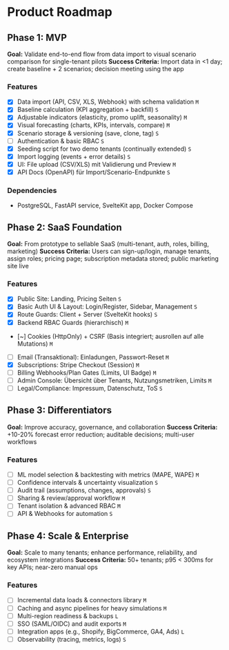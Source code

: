 # Product Roadmap

## Phase 1: MVP

**Goal:** Validate end-to-end flow from data import to visual scenario comparison for single-tenant pilots
**Success Criteria:** Import data in <1 day; create baseline + 2 scenarios; decision meeting using the app

### Features

- [x] Data import (API, CSV, XLS, Webhook) with schema validation `M`
- [x] Baseline calculation (KPI aggregation + backfill) `S`
- [x] Adjustable indicators (elasticity, promo uplift, seasonality) `M`
- [x] Visual forecasting (charts, KPIs, intervals, compare) `M`
- [x] Scenario storage & versioning (save, clone, tag) `S`
- [ ] Authentication & basic RBAC `S`
- [x] Seeding script for two demo tenants (continually extended) `S`
- [x] Import logging (events + error details) `S`
- [x] UI: File upload (CSV/XLS) mit Validierung und Preview `M`
- [x] API Docs (OpenAPI) für Import/Scenario-Endpunkte `S`

### Dependencies

- PostgreSQL, FastAPI service, SvelteKit app, Docker Compose

## Phase 2: SaaS Foundation

**Goal:** From prototype to sellable SaaS (multi-tenant, auth, roles, billing, marketing)
**Success Criteria:** Users can sign-up/login, manage tenants, assign roles; pricing page; subscription metadata stored; public marketing site live

### Features

- [x] Public Site: Landing, Pricing Seiten `S`
- [x] Basic Auth UI & Layout: Login/Register, Sidebar, Management `S`
- [x] Route Guards: Client + Server (SvelteKit hooks) `S`
- [x] Backend RBAC Guards (hierarchisch) `M`
- [~] Cookies (HttpOnly) + CSRF (Basis integriert; ausrollen auf alle Mutations) `M`
- [ ] Email (Transaktional): Einladungen, Passwort-Reset `M`
- [x] Subscriptions: Stripe Checkout (Session) `M`
- [ ] Billing Webhooks/Plan Gates (Limits, UI Badge) `M`
- [ ] Admin Console: Übersicht über Tenants, Nutzungsmetriken, Limits `M`
- [ ] Legal/Compliance: Impressum, Datenschutz, ToS `S`

## Phase 3: Differentiators

**Goal:** Improve accuracy, governance, and collaboration
**Success Criteria:** +10-20% forecast error reduction; auditable decisions; multi-user workflows

### Features

- [ ] ML model selection & backtesting with metrics (MAPE, WAPE) `M`
- [ ] Confidence intervals & uncertainty visualization `S`
- [ ] Audit trail (assumptions, changes, approvals) `S`
- [ ] Sharing & review/approval workflow `M`
- [ ] Tenant isolation & advanced RBAC `M`
- [ ] API & Webhooks for automation `S`

## Phase 4: Scale & Enterprise

**Goal:** Scale to many tenants; enhance performance, reliability, and ecosystem integrations
**Success Criteria:** 50+ tenants; p95 < 300ms for key APIs; near-zero manual ops

### Features

- [ ] Incremental data loads & connectors library `M`
- [ ] Caching and async pipelines for heavy simulations `M`
- [ ] Multi-region readiness & backups `L`
- [ ] SSO (SAML/OIDC) and audit exports `M`
- [ ] Integration apps (e.g., Shopify, BigCommerce, GA4, Ads) `L`
- [ ] Observability (tracing, metrics, logs) `S`
